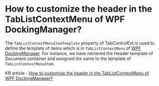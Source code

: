 # How to customize the header in the TabListContextMenu of WPF DockingManager?

The `TabListContextMenuItemTemplate` property of TabControlExt is used to define the template of items which is in `TabListContextMenu` of [WPF DockingManager](https://www.syncfusion.com/wpf-controls/docking). For instance, we have retrieved the Header template of Document container and assigned the same to the template of `TabListContextMenuItem`.

KB article - [How to customize the header in the TabListContextMenu of WPF DockingManager?](https://www.syncfusion.com/kb/8700/how-to-customize-the-header-in-the-tablistcontextmenu-of-wpf-dockingmanager)
